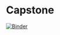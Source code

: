 # Capstone

[![Binder](https://mybinder.org/badge_logo.svg)](https://mybinder.org/v2/gh/HabiAshourichoshali/Capstone/main?filepath=binder_notebook-interface.ipynb)
